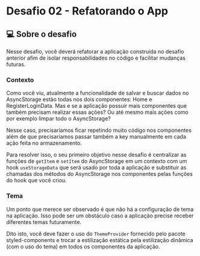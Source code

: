# Desafio 02 - Refatorando o App

## 💻 Sobre o desafio

Nesse desafio, você deverá refatorar a aplicação construída no desafio anterior afim de isolar responsabilidades no código e facilitar mudanças futuras.

### Contexto

Como você viu, atualmente a funcionalidade de salvar e buscar dados no AsyncStorage estão todas nos dois componentes: Home e RegisterLoginData. Mas e se a aplicação possuir mais componentes  que também precisam realizar essas ações? Ou até mesmo mais ações como por exemplo limpar todo o AsyncStorage?

Nesse caso, precisaríamos ficar repetindo muito código nos componentes além de que precisaríamos passar também a key manualmente em cada ação feita no armazenamento. 

Para resolver isso, o seu primeiro objetivo nesse desafio é centralizar as funções de `getItem` e `setItem` do AsyncStorage em um contexto com um hook `useStorageData` que será usado por toda a aplicação e substituir as chamadas dos métodos do AsyncStorage nos componentes pelas funções do hook que você criou.

### Tema

Um ponto que merece ser observado é que não há a configuração de tema na aplicação. Isso pode ser um obstáculo caso a aplicação precise receber diferentes temas futuramente.

Dito isto, você deve fazer o uso do `ThemeProvider` fornecido pelo pacote styled-components e trocar a estilização estática pela estilização dinâmica (com o uso do tema) em todos os componentes da aplicação.
